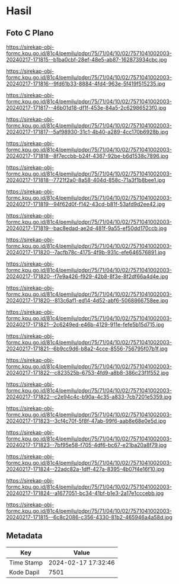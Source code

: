 # Hasil

## Foto C Plano

https://sirekap-obj-formc.kpu.go.id/81c4/pemilu/pdpr/75/71/04/10/02/7571041002003-20240217-171815--b1ba0cbf-28ef-48e5-ab87-162873934cbc.jpg

https://sirekap-obj-formc.kpu.go.id/81c4/pemilu/pdpr/75/71/04/10/02/7571041002003-20240217-171816--9fd61b33-8884-4fd4-963e-5f419f515235.jpg

https://sirekap-obj-formc.kpu.go.id/81c4/pemilu/pdpr/75/71/04/10/02/7571041002003-20240217-171817--46b01d18-df1f-453e-84a5-2c62986523f0.jpg

https://sirekap-obj-formc.kpu.go.id/81c4/pemilu/pdpr/75/71/04/10/02/7571041002003-20240217-171817--5af98930-31c1-4b40-a289-4cc170b6928b.jpg

https://sirekap-obj-formc.kpu.go.id/81c4/pemilu/pdpr/75/71/04/10/02/7571041002003-20240217-171818--8f7eccbb-b24f-4367-92be-b6d1538c7896.jpg

https://sirekap-obj-formc.kpu.go.id/81c4/pemilu/pdpr/75/71/04/10/02/7571041002003-20240217-171818--7721f2a0-8a58-404d-858c-71a3f1b8bee1.jpg

https://sirekap-obj-formc.kpu.go.id/81c4/pemilu/pdpr/75/71/04/10/02/7571041002003-20240217-171819--94f62d0f-f142-43cd-b81f-53afd9d2ee42.jpg

https://sirekap-obj-formc.kpu.go.id/81c4/pemilu/pdpr/75/71/04/10/02/7571041002003-20240217-171819--bac8edad-ae2d-481f-9a55-ef50dd170ccb.jpg

https://sirekap-obj-formc.kpu.go.id/81c4/pemilu/pdpr/75/71/04/10/02/7571041002003-20240217-171820--7acfb78c-4175-4f9b-931c-efe646576891.jpg

https://sirekap-obj-formc.kpu.go.id/81c4/pemilu/pdpr/75/71/04/10/02/7571041002003-20240217-171820--f7e9a426-f929-42b8-8f3e-8f2df66a4d4e.jpg

https://sirekap-obj-formc.kpu.go.id/81c4/pemilu/pdpr/75/71/04/10/02/7571041002003-20240217-171820--813c6af1-ed14-4d52-abf6-5068866758ee.jpg

https://sirekap-obj-formc.kpu.go.id/81c4/pemilu/pdpr/75/71/04/10/02/7571041002003-20240217-171821--2c6249ed-e46b-4129-911e-fefe5b15d715.jpg

https://sirekap-obj-formc.kpu.go.id/81c4/pemilu/pdpr/75/71/04/10/02/7571041002003-20240217-171821--6b9cc9d6-b8a2-4cce-8556-756795f07b1f.jpg

https://sirekap-obj-formc.kpu.go.id/81c4/pemilu/pdpr/75/71/04/10/02/7571041002003-20240217-171822--c823525b-6753-4fd9-a8b8-386c23f1f552.jpg

https://sirekap-obj-formc.kpu.go.id/81c4/pemilu/pdpr/75/71/04/10/02/7571041002003-20240217-171822--c2e94c4c-b90a-4c35-a833-7cb7201e5359.jpg

https://sirekap-obj-formc.kpu.go.id/81c4/pemilu/pdpr/75/71/04/10/02/7571041002003-20240217-171823--3cf4c70f-5f8f-47ab-99f6-aab8e68e0e5d.jpg

https://sirekap-obj-formc.kpu.go.id/81c4/pemilu/pdpr/75/71/04/10/02/7571041002003-20240217-171823--7bf95e58-f705-4df6-bc67-e21ba20a8f79.jpg

https://sirekap-obj-formc.kpu.go.id/81c4/pemilu/pdpr/75/71/04/10/02/7571041002003-20240217-171824--22adc82a-1dff-427a-8395-4b07f4e16f10.jpg

https://sirekap-obj-formc.kpu.go.id/81c4/pemilu/pdpr/75/71/04/10/02/7571041002003-20240217-171824--a1677051-bc34-41bf-b1e3-2a17e1cccebb.jpg

https://sirekap-obj-formc.kpu.go.id/81c4/pemilu/pdpr/75/71/04/10/02/7571041002003-20240217-171815--6c8c2086-c356-4330-81b2-465946a4a58d.jpg


## Metadata

| Key        | Value               |
| ---------- | ------------------- |
| Time Stamp | 2024-02-17 17:32:46 |
| Kode Dapil | 7501                |



